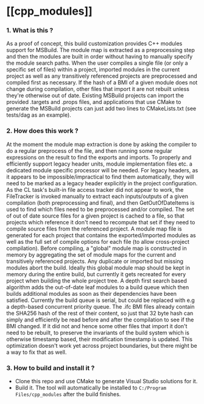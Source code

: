 # [[cpp_modules]]

### 1. What is this ?

As a proof of concept, this build customization provides C++ modules support for MSBuild. The module map is extracted as a preprocessing step and then the modules are built in order without having to manually specify the module search paths. When the user compiles a single file (or only a specific set of files) within a project, imported modules in the current project as well as any transitively referenced projects are preprocessed and compiled first as necessary. If the hash of a BMI of a given module does not change during compilation, other files that import it are not rebuilt unless they're otherwise out of date. Existing MSBuild projects can import the provided .targets and .props files, and applications that use CMake to generate the MSBuild projects can just add two lines to CMakeLists.txt (see tests/dag as an example).

### 2. How does this work ?

At the moment the module map extraction is done by asking the compiler to do a regular preprocess of the file, and then running some regular expressions on the result to find the exports and imports. To properly and efficiently support legacy header units, module implementation files etc. a dedicated module specific processor will be needed. For legacy headers, as it appears to be impossible/impractical to find them automatically, they will need to be marked as a legacy header explicitly in the project configuration. As the CL task's built-in file access tracker did not appear to work, the FileTracker is invoked manually to extract each inputs/outputs of a given compilation (both preprocessing and final), and then GetOutOfDateItems is used to find which files need to be preprocessed and/or compiled. The set of out of date source files for a given project is cached to a file, so that projects which reference it don't need to recompute that set if they need to compile source files from the referenced project. A module map file is generated for each project that contains the exported/imported modules as well as the full set of compile options for each file (to allow cross-project compilation). Before compiling, a "global" module map is constructed in memory by aggregating the set of module maps for the current and transitively referenced projects. Any duplicate or imported but missing modules abort the build. Ideally this global module map should be kept in memory during the entire build, but currently it gets recreated for every project when building the whole project tree. A depth first search based algorithm adds the out-of-date leaf modules to a build queue which then builds additional modules as soon as their dependencies have been satisfied. Currently the build queue is serial, but could be replaced with e.g a depth-based concurrent priority queue. The .ifc BMI files already contain the SHA256 hash of the rest of their content, so just that 32 byte hash can simply and efficiently be read before and after the compilation to see if the BMI changed. If it did not and hence some other files that import it don't need to be rebuilt, to preserve the invariants of the build system which is otherwise timestamp based, their modification timestamp is updated. This optimization doesn't work yet across project boundaries, but there might be a way to fix that as well.

### 3. How to build and install it ?

- Clone this repo and use CMake to generate Visual Studio solutions for it.
- Build it. The tool will automatically be installed to `C:/Program Files/cpp_modules` after the build finishes. 
